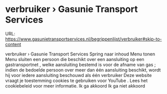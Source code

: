 # verbruiker › Gasunie Transport Services

URL: https://www.gasunietransportservices.nl/begrippenlijst/verbruiker#skip-to-content

verbruiker › Gasunie Transport Services
Spring naar inhoud
Menu tonen
Menu sluiten
een persoon die beschikt over een
aansluiting
op een
gastransportnet
, welke
aansluiting
bestemd is voor de afname van
gas
; indien de bedoelde persoon over meer dan één
aansluiting
beschikt, wordt hij voor iedere
aansluiting
beschouwd als één verbruiker
Deze website vraagt je toestemming cookies te gebruiken voor
YouTube
. Lees het
cookiebeleid
voor meer informatie.
Ik ga akkoord
Ik ga niet akkoord